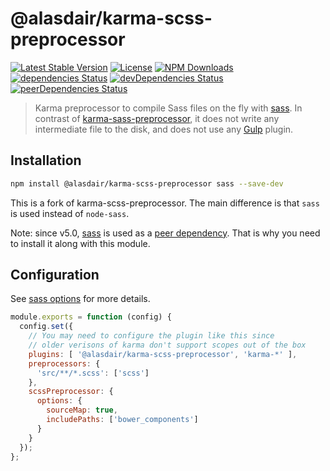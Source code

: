 @alasdair/karma-scss-preprocessor
=======================

[![Latest Stable Version](https://img.shields.io/npm/v/@alasdair/karma-scss-preprocessor.svg)](https://www.npmjs.com/package/@alasdair/karma-scss-preprocessor)
[![License](https://img.shields.io/npm/l/@alasdair/karma-scss-preprocessor.svg)](https://www.npmjs.com/package/@alasdair/karma-scss-preprocessor)
[![NPM Downloads](https://img.shields.io/npm/dm/@alasdair/karma-scss-preprocessor.svg)](https://www.npmjs.com/package/@alasdair/karma-scss-preprocessor)
[![dependencies Status](https://david-dm.org/alasdairhurst/karma-scss-preprocessor/status.svg)](https://david-dm.org/alasdairhurst/karma-scss-preprocessor)
[![devDependencies Status](https://david-dm.org/alasdairhurst/karma-scss-preprocessor/dev-status.svg)](https://david-dm.org/alasdairhurst/karma-scss-preprocessor?type=dev)
[![peerDependencies Status](https://david-dm.org/alasdairhurst/karma-scss-preprocessor/peer-status.svg)](https://david-dm.org/alasdairhurst/karma-scss-preprocessor?type=peer)

> Karma preprocessor to compile Sass files on the fly with [sass](https://www.npmjs.com/package/sass).
> In contrast of [karma-sass-preprocessor](https://www.npmjs.com/package/karma-sass-preprocessor),
> it does not write any intermediate file to the disk, and does not use any
> [Gulp](http://gulpjs.com/) plugin.

Installation
------------

```bash
npm install @alasdair/karma-scss-preprocessor sass --save-dev
```

This is a fork of karma-scss-preprocessor. The main difference is that `sass` is used instead of `node-sass`.

Note: since v5.0, [sass](https://www.npmjs.com/package/sass) is used
as a [peer dependency](https://docs.npmjs.com/files/package.json#peerdependencies).
That is why you need to install it along with this module.

Configuration
-------------

See [sass options](https://www.npmjs.com/package/sass) for more
details.

```js
module.exports = function (config) {
  config.set({
    // You may need to configure the plugin like this since
    // older verisons of karma don't support scopes out of the box
    plugins: [ '@alasdair/karma-scss-preprocessor', 'karma-*' ],
    preprocessors: {
      'src/**/*.scss': ['scss']
    },
    scssPreprocessor: {
      options: {
        sourceMap: true,
        includePaths: ['bower_components']
      }
    }
  });
};
```
